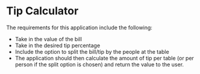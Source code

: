 <h1>Tip Calculator</h1>

<p>The requirements for this application include the following:</p>
<ul>
  <li>Take in the value of the bill</li>
  <li>Take in the desired tip percentage</li>
  <li>Include the option to split the bill/tip by the people at the table</li>
  <li>The application should then calculate the amount of tip per table (or per person if the split option is chosen) and return the value to the user.</li>
</ul>

